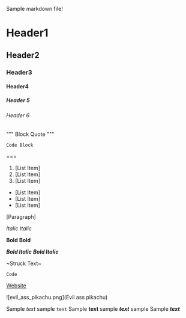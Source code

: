 Sample markdown file!

# Header1
## Header2
### Header3
#### Header4
##### Header 5
###### Header 6

"""
Block Quote
"""

```
Code Block
```

===
            
1. [List Item]
2. [List Item]
3. [List Item]

- [List Item]
- [List Item]
- [List Item]

[Paragraph]

*Italic*
_Italic_

**Bold**
__Bold__

***Bold Italic***
___Bold Italic___

~Struck Text~

`Code`

[Website](https://hansb.me)

![evil_ass_pikachu.png](Evil ass pikachu)

Sample *text* sample `text`
Sample **text** sample ___text___ sample
Sample ***text***
